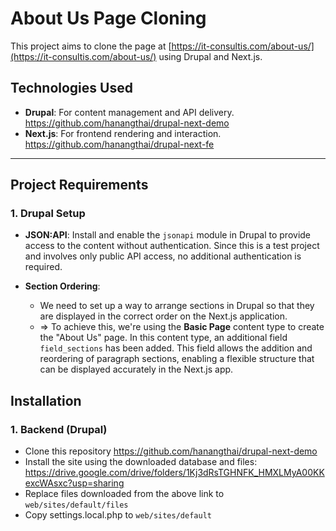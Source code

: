 # About Us Page Cloning

This project aims to clone the page at [https://it-consultis.com/about-us/](https://it-consultis.com/about-us/) using Drupal and Next.js.

## Technologies Used

- **Drupal**: For content management and API delivery. https://github.com/hanangthai/drupal-next-demo
- **Next.js**: For frontend rendering and interaction. https://github.com/hanangthai/drupal-next-fe

---

## Project Requirements

### 1. Drupal Setup

- **JSON:API**: Install and enable the `jsonapi` module in Drupal to provide access to the content without authentication. Since this is a test project and involves only public API access, no additional authentication is required.

- **Section Ordering**:
  - We need to set up a way to arrange sections in Drupal so that they are displayed in the correct order on the Next.js application.
  - => To achieve this, we're using the **Basic Page** content type to create the "About Us" page. In this content type, an additional field `field_sections` has been added. This field allows the addition and reordering of paragraph sections, enabling a flexible structure that can be displayed accurately in the Next.js app.

## Installation

### 1. Backend (Drupal)

- Clone this repository https://github.com/hanangthai/drupal-next-demo
- Install the site using the downloaded database and files: https://drive.google.com/drive/folders/1Kj3dRsTGHNFK_HMXLMyA00KKexcWAsxc?usp=sharing
- Replace files downloaded from the above link to `web/sites/default/files`
- Copy settings.local.php to `web/sites/default`
